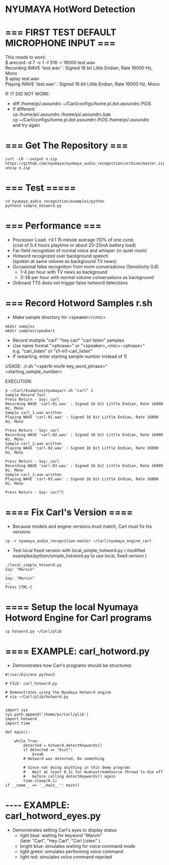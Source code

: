 # NYUMAYA HotWord Detection  

# === FIRST TEST DEFAULT MICROPHONE INPUT ===  
This needs to work:  
$ arecord -d 7 -c 1 -f S16 -r 16000 test.wav  
  Recording WAVE 'test.wav' : Signed 16 bit Little Endian, Rate 16000 Hz, Mono  
$ aplay test.wav  
Playing WAVE 'test.wav' : Signed 16 bit Little Endian, Rate 16000 Hz, Mono  

IF IT DID NOT WORK:  
- diff /home/pi/.asoundrc ~/Carl/configs/home.pi.dot.asoundrc.PiOS  
- If different:  
  cp /home/pi/.asoundrc /home/pi/.asoundrc.bak  
  cp ~/Carl/configs/home.pi.dot.asoundrc.PiOS /home/pi/.asoundrc  
  and try again

# === Get The Repository ===  
```
curl -L0 --output x.zip https://github.com/nyumaya/nyumaya_audio_recognition/archive/master.zip
unzip x.zip
```


# === Test =====  
```
cd nyumaya_audio_recognition/examples/python
python3 simple_hotword.py
```

# === Performance ===
- Processor Load: +0.1 15 minute average (10% of one core)  
  (cost of 0.4 hours playtime or about 20-25mA battery load)
- Far-field recognition of normal voice and whisper (in quiet room)
- Hotword recognized over background speech  
  (spoken at same volume as background TV news) 
- Occasional false recognition from room conversations (Sensitivity 0.6)
  * 1-4 per hour with TV news as background
  * 3-38 per hour with normal volume conversations as background
- Onboard TTS does not trigger false hotword detections

# === Record Hotword Samples  r.sh
- Make sample directory for \<speaker\>/\<mic\>
```
mkdir samples
mkdir samples/speaker1
```  

- Record multiple "carl" "hey carl" "carl listen" samples
- Use name format "\<phrase\>" or "\<speaker\>_\<mic\>-\<phrase\>"  
  e.g.  "carl_listen"  or  "s1-m1-carl_listen"  
- If restarting, enter starting sample number instead of 1)

USAGE:  ./r.sh "\<spkrN-micN-key_word_phrase\>" \<starting_sample_number\>  

EXECUTION:  
``` 
$ ~/Carl/Examples/nyumaya/r.sh "carl" 1     
Sample Record Tool
Press Return - Say: carl
Recording WAVE 'carl-01.wav' : Signed 16 bit Little Endian, Rate 16000 Hz, Mono
Sample carl_1.wav written
Playing WAVE 'carl-01.wav' : Signed 16 bit Little Endian, Rate 16000 Hz, Mono

Press Return - Say: carl
Recording WAVE 'carl-02.wav' : Signed 16 bit Little Endian, Rate 16000 Hz, Mono
Sample carl_2.wav written
Playing WAVE 'carl-02.wav' : Signed 16 bit Little Endian, Rate 16000 Hz, Mono

Press Return - Say: carl
Recording WAVE 'carl-03.wav' : Signed 16 bit Little Endian, Rate 16000 Hz, Mono
Sample carl_3.wav written
Playing WAVE 'carl-03.wav' : Signed 16 bit Little Endian, Rate 16000 Hz, Mono

Press Return - Say: carl^C
```


# ==== Fix Carl's Version ====
- Because models and engine versions must match, Carl must fix his versions
```
cp -r nyumaya_audio_recognition-master ~/Carl/nyumaya_engine_carl
```
- Test local fixed version with local_simple_hotword.py
  ( modified examples/python/simple_hotword.py to use local, fixed version )
```
./local_simple_hotword.py
Say: "Marvin"
...
Say: "Marvin"
...
Press CTRL-C
```

# ==== Setup the local Nyumaya Hotword Engine for Carl programs
```
cp hotword.py ~/Carl/plib
```



# ==== EXAMPLE: carl_hotword.py
- Demonstrates how Carl's programs should be structured:
 
```
#!/usr/bin/env python3

# FILE: carl_hotword.py

# Demonstrates using the Nyumaya Hotword engine
# via ~/Carl/plib/hotword.py


import sys
sys.path.append('/home/pi/Carl/plib')
import hotword
import time

def main():

	while True:
		detected = hotword.detectKeywords()
		if detected == "Exit":
			break
		# Hotword was detected, Do something

		# Since not doing anything in this demo program:
		#   Wait at least 0.1s for AudiostreamSource thread to die off
		#   before calling detectKeywords() again
		time.sleep(0.1)
if __name__ == '__main__': main()
```


# ---- EXAMPLE: carl_hotword_eyes.py

- Demonstrates setting Carl's eyes to display status  
  - light blue: waiting for keyword "Marvin"  
    (later "Carl", "Hey Carl", "Carl Listen" )  
  - bright blue: simulates waiting for voice command mode  
  - light green: simulates performing voice command  
  - light red:   simulates voice command rejected  



